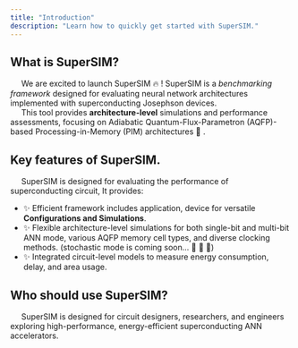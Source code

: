 ```yaml
---
title: "Introduction"
description: "Learn how to quickly get started with SuperSIM."
--- 
```


## What is SuperSIM?

&nbsp;&nbsp;&nbsp;&nbsp; We are excited to launch SuperSIM :fire: ! SuperSIM is a *benchmarking framework* designed for evaluating neural network architectures implemented with superconducting Josephson devices.   
&nbsp;&nbsp;&nbsp;&nbsp; This tool provides **architecture-level** simulations and performance assessments, focusing on Adiabatic Quantum-Flux-Parametron (AQFP)-based Processing-in-Memory (PIM) architectures :rocket: .

## Key features of SuperSIM.

&nbsp;&nbsp;&nbsp;&nbsp; SuperSIM is designed for evaluating the performance of superconducting circuit, It provides:
- :sparkles: Efficient framework includes application, device for versatile **Configurations and Simulations**.
- :sparkles: Flexible architecture-level simulations for both single-bit and multi-bit ANN mode, various AQFP memory cell
 types, and diverse clocking methods.
(stochastic mode is coming soon... :dart: :dart: :dart:)
- :sparkles: Integrated circuit-level models to measure energy consumption, delay, and area usage.




## Who should use SuperSIM?
&nbsp;&nbsp;&nbsp;&nbsp; SuperSIM is designed for circuit designers, researchers, and engineers exploring high-performance, energy-efficient superconducting ANN accelerators.
